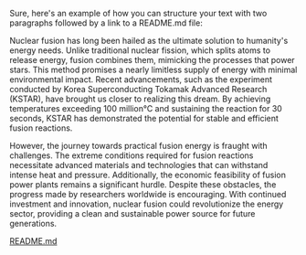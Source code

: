 Sure, here's an example of how you can structure your text with two paragraphs followed by a link to a README.md file:

Nuclear fusion has long been hailed as the ultimate solution to humanity's energy needs. Unlike traditional nuclear fission, which splits atoms to release energy, fusion combines them, mimicking the processes that power stars. This method promises a nearly limitless supply of energy with minimal environmental impact. Recent advancements, such as the experiment conducted by Korea Superconducting Tokamak Advanced Research (KSTAR), have brought us closer to realizing this dream. By achieving temperatures exceeding 100 million°C and sustaining the reaction for 30 seconds, KSTAR has demonstrated the potential for stable and efficient fusion reactions.

However, the journey towards practical fusion energy is fraught with challenges. The extreme conditions required for fusion reactions necessitate advanced materials and technologies that can withstand intense heat and pressure. Additionally, the economic feasibility of fusion power plants remains a significant hurdle. Despite these obstacles, the progress made by researchers worldwide is encouraging. With continued investment and innovation, nuclear fusion could revolutionize the energy sector, providing a clean and sustainable power source for future generations.

[README.md](./readme.md)
